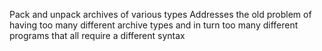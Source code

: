 Pack and unpack archives of various types
Addresses the old problem of having too many different archive types and in turn too many different programs that all require a different syntax
